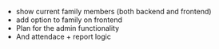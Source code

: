 - show current family members (both backend and frontend)
- add option to family on frontend
- Plan for the admin functionality
- And attendace + report logic
